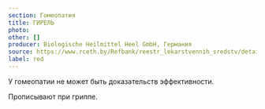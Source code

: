 ```yaml
---
section: Гомеопатия
title: ГИРЕЛЬ
photo:
other: []
producer: Biologische Heilmittel Heel GmbH, Германия
source: https://www.rceth.by/Refbank/reestr_lekarstvennih_sredstv/details/1787_96_01_07_12_17
label: red
---
```


У гомеопатии не может быть доказательств эффективности.

Прописывают при гриппе.
